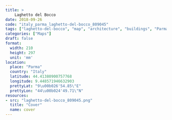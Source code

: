 ```yaml
---
title: > 
    Laghetto del Bocco
date: 2018-09-26
code: "italy_parma_laghetto-del-bocco_809045"
tags: ["laghetto-del-bocco", "map", "architecture", "buildings", "Parma", "Italy"]
categories: ["Maps"]
draft: false
format:
  width: 210
  height: 297
  unit: 'mm'
location:
  place: "Parma"
  country: "Italy"
  latitude: 44.41380900757768
  longitude: 9.448571946632903
  prettyLat: "9\u00b026'54.85\"E"
  prettyLon: "44\u00b024'49.71\"N"
resources:
- src: "laghetto-del-bocco_809045.png"
  title: "Cover"
  name: cover
---
```

